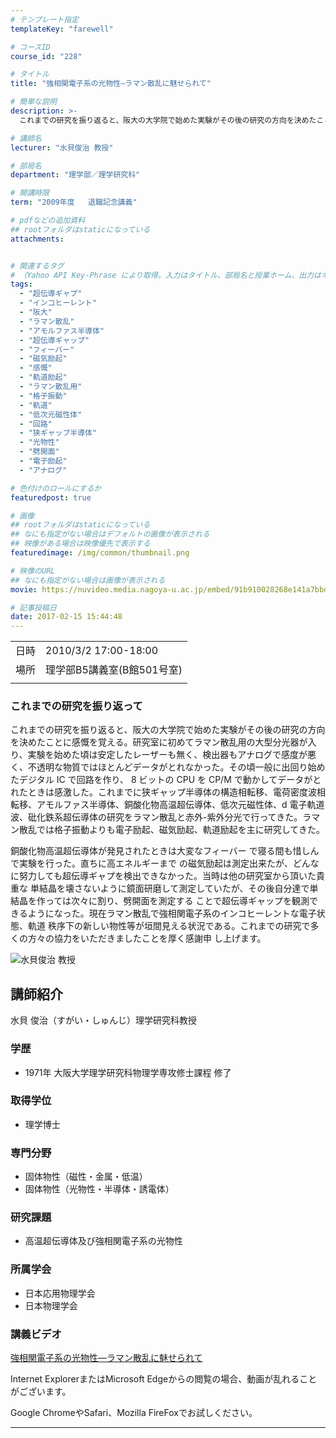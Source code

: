 ```yaml
---
# テンプレート指定
templateKey: "farewell"

# コースID
course_id: "228"

# タイトル
title: "強相関電子系の光物性—ラマン散乱に魅せられて"

# 簡単な説明
description: >-
  これまでの研究を振り返ると、阪大の大学院で始めた実験がその後の研究の方向を決めたことに感慨を覚える。研究室に初めてラマン散乱用の大型分光器が入り、実験を始めた頃は安定したレーザーも無く、検出器もアナログで感度が悪く、不透明な物質ではほとんどデータがとれなかった。その頃一般に出回り始めたデジタル IC で回路を作り、 8 ビットの CPU を CP/M で動かしてデータがとれたときは感激した。こ ....

# 講師名
lecturer: "水貝俊治 教授"

# 部局名
department: "理学部／理学研究科"

# 開講時限
term: "2009年度	退職記念講義"

# pdfなどの追加資料
## rootフォルダはstaticになっている
attachments:


# 関連するタグ
# （Yahoo API Key-Phrase により取得。入力はタイトル、部局名と授業ホーム、出力はキーフレーズ（tags））
tags:
  - "超伝導ギャプ"
  - "インコヒーレント"
  - "阪大"
  - "ラマン散乱"
  - "アモルファス半導体"
  - "超伝導ギャップ"
  - "フィーバー"
  - "磁気励起"
  - "感慨"
  - "軌道励起"
  - "ラマン散乱用"
  - "格子振動"
  - "軌道"
  - "低次元磁性体"
  - "回路"
  - "狭ギャップ半導体"
  - "光物性"
  - "劈開面"
  - "電子励起"
  - "アナログ"

# 色付けのロールにするか
featuredpost: true

# 画像
## rootフォルダはstaticになっている
## なにも指定がない場合はデフォルトの画像が表示される
## 映像がある場合は映像優先で表示する
featuredimage: /img/common/thumbnail.png

# 映像のURL
## なにも指定がない場合は画像が表示される
movie: https://nuvideo.media.nagoya-u.ac.jp/embed/91b910028268e141a7bbddbc4b5ce52f456c262a

# 記事投稿日
date: 2017-02-15 15:44:48
---
```


|   |   |
|---|---|
| 日時 | 2010/3/2  17:00-18:00 |
| 場所 | 理学部B5講義室(B館501号室) |
|   |   |


### これまでの研究を振り返って

これまでの研究を振り返ると、阪大の大学院で始めた実験がその後の研究の方向を決めたことに感慨を覚える。研究室に初めてラマン散乱用の大型分光器が入り、実験を始めた頃は安定したレーザーも無く、検出器もアナログで感度が悪く、不透明な物質ではほとんどデータがとれなかった。その頃一般に出回り始めたデジタル IC で回路を作り、 8 ビットの CPU を CP/M で動かしてデータがとれたときは感激した。これまでに狭ギャップ半導体の構造相転移、電荷密度波相転移、アモルファス半導体、銅酸化物高温超伝導体、低次元磁性体、d 電子軌道波、砒化鉄系超伝導体の研究をラマン散乱と赤外-紫外分光で行ってきた。ラマン散乱では格子振動よりも電子励起、磁気励起、軌道励起を主に研究してきた。 

銅酸化物高温超伝導体が発見されたときは大変なフィーバー で寝る間も惜しんで実験を行った。直ちに高エネルギーまで の磁気励起は測定出来たが、どんなに努力しても超伝導ギャプを検出できなかった。当時は他の研究室から頂いた貴重な 単結晶を壊さないように鏡面研磨して測定していたが、その後自分達で単結晶を作っては次々に割り、劈開面を測定する ことで超伝導ギャップを観測できるようになった。現在ラマン散乱で強相関電子系のインコヒーレントな電子状態、軌道 秩序下の新しい物性等が垣間見える状況である。これまでの研究で多くの方々の協力をいただきましたことを厚く感謝申 し上げます。


![水貝俊治 教授](https://ocw.nagoya-u.jp/files/228/s_sugai.jpg)  

## 講師紹介

水貝 俊治（すがい・しゅんじ）理学研究科教授 

### 学歴

  * 1971年 大阪大学理学研究科物理学専攻修士課程 修了

### 取得学位

  * 理学博士

### 専門分野

  * 固体物性（磁性・金属・低温）
  * 固体物性（光物性・半導体・誘電体）

### 研究課題

  * 高温超伝導体及び強相関電子系の光物性

### 所属学会

  * 日本応用物理学会
  * 日本物理学会


### 講義ビデオ

<a href="https://nuvideo.media.nagoya-u.ac.jp/embed/fec57ea166eeb80b942e8db759780f2be3b5d7fd" target="blank">強相関電子系の光物性—ラマン散乱に魅せられて</a>  


Internet ExplorerまたはMicrosoft Edgeからの閲覧の場合、動画が乱れることがございます。

Google ChromeやSafari、Mozilla FireFoxでお試しください。


-----